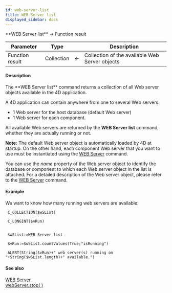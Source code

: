 ```yaml
---
id: web-server-list
title: WEB Server list
displayed_sidebar: docs
---
```


<!--REF #_command_.WEB Server list.Syntax-->**WEB Server list**  -> Function result<!-- END REF-->
<!--REF #_command_.WEB Server list.Params-->
| Parameter | Type |  | Description |
| --- | --- | --- | --- |
| Function result | Collection | <- | Collection of the available Web Server objects |

<!-- END REF-->

#### Description 

<!--REF #_command_.WEB Server list.Summary-->The **WEB Server list** command returns a collection of all Web server objects available in the 4D application.<!-- END REF--> 

A 4D application can contain anywhere from one to several Web servers: 

* 1 Web server for the host database (default Web server)
* 1 Web server for each component.

All available Web servers are returned by the **WEB Server list** command, whether they are actually running or not. 

**Note:** The default Web server object is automatically loaded by 4D at startup. On the other hand, each component Web server that you want to use must be instantiated using the [WEB Server](web-server.md) command. 

You can use the *name* property of the Web server object to identify the database or component to which each Web server object in the list is attached. For a detailed description of the Web server object, please refer to the [WEB Server](web-server.md) command. 

#### Example 

We want to know how many running web servers are available: 

```4d
 C_COLLECTION($wSList)

 C_LONGINT($vRun)
 

 $wSList:=WEB Server list

 $vRun:=$wSList.countValues(True;"isRunning")

 ALERT(String($vRun)+" web server(s) running on "+String($wSList.length)+" available.")
```

#### See also 
[WEB Server](web-server.md)  
[webServer.stop( )](../../4D/20-R6/webServerstop.300-6957719.en.html)  